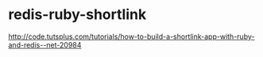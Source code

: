# redis-ruby-shortlink
http://code.tutsplus.com/tutorials/how-to-build-a-shortlink-app-with-ruby-and-redis--net-20984

